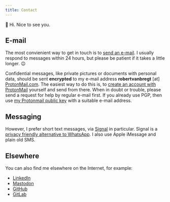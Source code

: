 ```yaml
---
title: Contact
---
```

:wave: Hi. Nice to see you.

## E-mail

The most convienient way to get in touch is to [send an e-mail](mailto:contact.rjib@vanbregt.eu?subject=Hey).
I usually respond to messages within 24 hours, but please be patient if it takes a little longer. :wink:

Confidential messages, like private pictures or documents with personal data, should be sent **encrypted** to my e-mail address **robertvanbregt** [at] [ProtonMail.com](https://protonmail.com/).
The easiest way to do this is, to [create an account with ProtonMail](https://protonmail.com/signup) yourself and send from there.
When in doubt or trouble, please send a request for help by regular e-mail first.
If you already use PGP, then use [my Protonmail public key](/key.asc) with a suitable e-mail address.

## Messaging

However, I prefer short text messages, via [Signal](https://signal.org/nl/) in particular. Signal is a [privacy friendly alternative to WhatsApp](https://www.fixjeprivacy.nl/tip/ruil-whatsapp-in-voor-een-privacyvriendelijk-alternatief/).
I also use Apple iMessage and plain old SMS.

## Elsewhere

You can also find me elsewhere on the Internet, for example:

- [LinkedIn](https://www.linkedin.com/in/robertvanbregt/)
- [Mastodon](https://mastodon.social/@metbril)
- [GitHub](https://github.com/metbril/)
- [GitLab](https://gitlab.com/metbril/)
